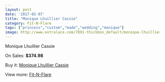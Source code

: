 ```yaml
---
layout: post
date: '2017-02-07'
title: "Monique Lhuillier Cassie"
category: Fit-N-Flare
tags: ["princess","custom","made","wedding","monique"]
image: http://www.extralace.com/7891-thickbox_default/monique-lhuillier-cassie.jpg
---
```

Monique Lhuillier Cassie

On Sales: **$374.98**
<a href="https://www.extralace.com/fit-n-flare/3741-monique-lhuillier-cassie.html"><amp-img layout="responsive" width="600" height="600" src="//www.extralace.com/7891-thickbox_default/monique-lhuillier-cassie.jpg" alt="Monique Lhuillier Cassie 0" /></a>
<a href="https://www.extralace.com/fit-n-flare/3741-monique-lhuillier-cassie.html"><amp-img layout="responsive" width="600" height="600" src="//www.extralace.com/7892-thickbox_default/monique-lhuillier-cassie.jpg" alt="Monique Lhuillier Cassie 1" /></a>

Buy it: [Monique Lhuillier Cassie](https://www.extralace.com/fit-n-flare/3741-monique-lhuillier-cassie.html "Monique Lhuillier Cassie")

View more: [Fit-N-Flare](https://www.extralace.com/4-fit-n-flare "Fit-N-Flare")